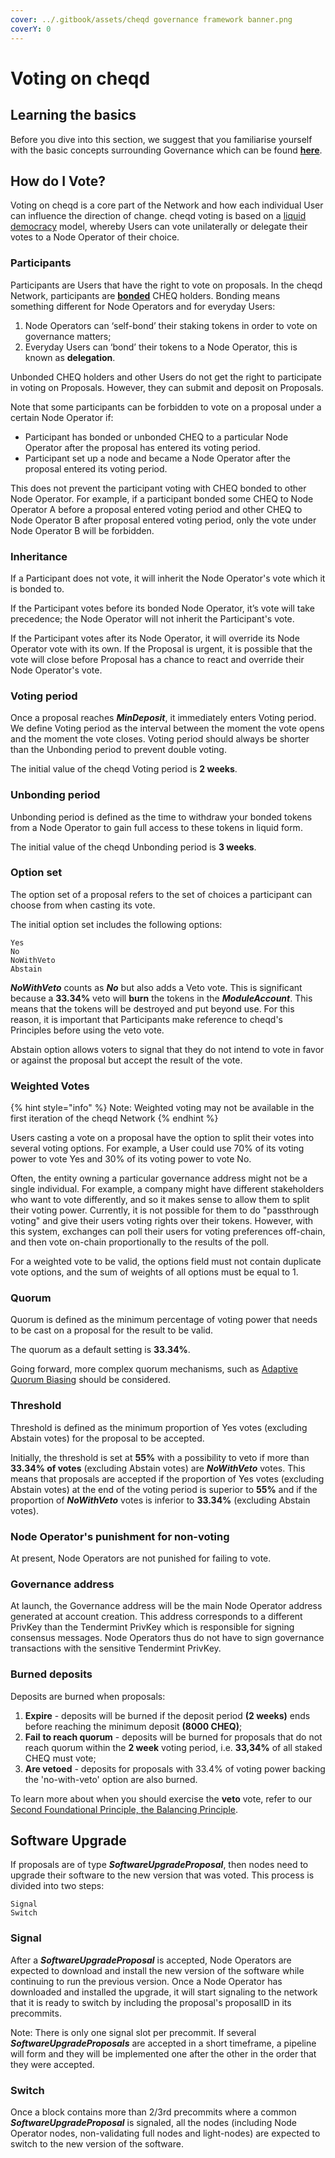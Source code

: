 ```yaml
---
cover: ../.gitbook/assets/cheqd governance framework banner.png
coverY: 0
---
```


# Voting on cheqd

## Learning the basics

Before you dive into this section, we suggest that you familiarise yourself with the basic concepts surrounding Governance which can be found [**here**](https://docs.cheqd.io/governance/contributing/learning-the-basics).

## How do I Vote?

Voting on cheqd is a core part of the Network and how each individual User can influence the direction of change. cheqd voting is based on a [liquid democracy](https://en.wikipedia.org/wiki/Liquid_democracy) model, whereby Users can vote unilaterally or delegate their votes to a Node Operator of their choice.

### Participants

Participants are Users that have the right to vote on proposals. In the cheqd Network, participants are [**bonded**](https://docs.cheqd.io/governance/contributing/learning-the-basics#frequently-asked-questions-for-governance) CHEQ holders. Bonding means something different for Node Operators and for everyday Users:

1. Node Operators can ‘self-bond’ their staking tokens in order to vote on governance matters;
2. Everyday Users can ‘bond’ their tokens to a Node Operator, this is known as **delegation**. 

Unbonded CHEQ holders and other Users do not get the right to participate in voting on Proposals. However, they can submit and deposit on Proposals.

Note that some participants can be forbidden to vote on a proposal under a certain Node Operator if:

* Participant has bonded or unbonded CHEQ to a particular Node Operator after the proposal has entered its voting period.
* Participant set up a node and became a Node Operator after the proposal entered its voting period.

This does not prevent the participant voting with CHEQ bonded to other Node Operator. For example, if a participant bonded some CHEQ to Node Operator A before a proposal entered voting period and other CHEQ to Node Operator B after proposal entered voting period, only the vote under Node Operator B will be forbidden.

### Inheritance

If a Participant does not vote, it will inherit the Node Operator's vote which it is bonded to.

If the Participant votes before its bonded Node Operator, it’s vote will take precedence; the Node Operator will not inherit the Participant's vote.

If the Participant votes after its Node Operator, it will override its Node Operator vote with its own. If the Proposal is urgent, it is possible that the vote will close before Proposal has a chance to react and override their Node Operator's vote.

### Voting period

Once a proposal reaches _**MinDeposit**_, it immediately enters Voting period. We define Voting period as the interval between the moment the vote opens and the moment the vote closes. Voting period should always be shorter than the Unbonding period to prevent double voting.

The initial value of the cheqd Voting period is **2 weeks**.

### Unbonding period

Unbonding period is defined as the time to withdraw your bonded tokens from a Node Operator to gain full access to these tokens in liquid form.

The initial value of the cheqd Unbonding period is **3 weeks**.

### Option set

The option set of a proposal refers to the set of choices a participant can choose from when casting its vote.

The initial option set includes the following options:

```
Yes
No
NoWithVeto
Abstain
```

_**NoWithVeto**_ counts as _**No**_ but also adds a Veto vote. This is significant because a **33.34%** veto will **burn** the tokens in the _**ModuleAccount**_. This means that the tokens will be destroyed and put beyond use. For this reason, it is important that Participants make reference to cheqd's Principles before using the veto vote.

Abstain option allows voters to signal that they do not intend to vote in favor or against the proposal but accept the result of the vote.

### Weighted Votes

{% hint style="info" %}
Note: Weighted voting may not be available in the first iteration of the cheqd Network
{% endhint %}

Users casting a vote on a proposal have the option to split their votes into several voting options. For example, a User could use 70% of its voting power to vote Yes and 30% of its voting power to vote No.

Often, the entity owning a particular governance address might not be a single individual. For example, a company might have different stakeholders who want to vote differently, and so it makes sense to allow them to split their voting power. Currently, it is not possible for them to do "passthrough voting" and give their users voting rights over their tokens. However, with this system, exchanges can poll their users for voting preferences off-chain, and then vote on-chain proportionally to the results of the poll.

For a weighted vote to be valid, the options field must not contain duplicate vote options, and the sum of weights of all options must be equal to 1.

### Quorum

Quorum is defined as the minimum percentage of voting power that needs to be cast on a proposal for the result to be valid.

The quorum as a default setting is **33.34%**.

Going forward, more complex quorum mechanisms, such as [Adaptive Quorum Biasing](https://wiki.polkadot.network/docs/learn-governance) should be considered.

### Threshold

Threshold is defined as the minimum proportion of Yes votes (excluding Abstain votes) for the proposal to be accepted.

Initially, the threshold is set at **55%** with a possibility to veto if more than **33.34% of votes** (excluding Abstain votes) are _**NoWithVeto**_ votes. This means that proposals are accepted if the proportion of Yes votes (excluding Abstain votes) at the end of the voting period is superior to **55%** and if the proportion of _**NoWithVeto**_ votes is inferior to **33.34%** (excluding Abstain votes).

### Node Operator's punishment for non-voting

At present, Node Operators are not punished for failing to vote.

### Governance address

At launch, the Governance address will be the main Node Operator address generated at account creation. This address corresponds to a different PrivKey than the Tendermint PrivKey which is responsible for signing consensus messages. Node Operators thus do not have to sign governance transactions with the sensitive Tendermint PrivKey.

### **Burned deposits**

Deposits are burned when proposals:

1. **Expire** - deposits will be burned if the deposit period **(2 weeks)** ends before reaching the minimum deposit **(8000 CHEQ)**;
2. **Fail** **to reach quorum** - deposits will be burned for proposals that do not reach quorum within the **2 week** voting period, i.e. **33,34%** of all staked CHEQ must vote;
3. **Are vetoed** - deposits for proposals with 33.4% of voting power backing the 'no-with-veto' option are also burned.

To learn more about when you should exercise the **veto** vote, refer to our [Second Foundational Principle, the Balancing Principle](https://docs.cheqd.io/governance/principles#2-the-balancing-principle). 

## Software Upgrade

If proposals are of type _**SoftwareUpgradeProposal**_, then nodes need to upgrade their software to the new version that was voted. This process is divided into two steps:

```
Signal
Switch
```

### Signal

After a _**SoftwareUpgradeProposal**_ is accepted, Node Operators are expected to download and install the new version of the software while continuing to run the previous version. Once a Node Operator has downloaded and installed the upgrade, it will start signaling to the network that it is ready to switch by including the proposal's proposalID in its precommits.

Note: There is only one signal slot per precommit. If several _**SoftwareUpgradeProposals**_ are accepted in a short timeframe, a pipeline will form and they will be implemented one after the other in the order that they were accepted.

### Switch

Once a block contains more than 2/3rd precommits where a common _**SoftwareUpgradeProposal**_ is signaled, all the nodes (including Node Operator nodes, non-validating full nodes and light-nodes) are expected to switch to the new version of the software.
